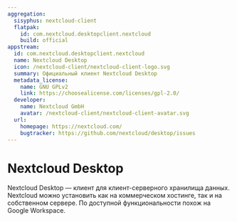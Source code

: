 ```yaml
---
aggregation:
  sisyphus: nextcloud-client
  flatpak:
    id: com.nextcloud.desktopclient.nextcloud
    build: official
appstream:
  id: com.nextcloud.desktopclient.nextcloud
  name: Nextcloud Desktop
  icon: /nextcloud-client/nextcloud-client-logo.svg
  summary: Официальный клиент Nextcloud Desktop
  metadata_license:
    name: GNU GPLv2
    link: https://choosealicense.com/licenses/gpl-2.0/
  developer:
    name: Nextcloud GmbH
    avatar: /nextcloud-client/nextcloud-client-avatar.svg
  url:
    homepage: https://nextcloud.com/
    bugtracker: https://github.com/nextcloud/desktop/issues
---
```


# Nextcloud Desktop

Nextcloud Desktop — клиент для клиент-серверного хранилища данных. Nextcloud можно установить как на коммерческом хостинге, так и на собственном сервере. По доступной функциональности похож на Google Workspace.

<!--@include: @apps/_parts/install/content-repo.md-->
<!--@include: @apps/_parts/install/content-flatpak.md-->

